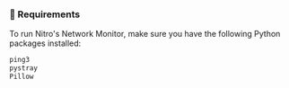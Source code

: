 ### 🧰 Requirements

To run Nitro's Network Monitor, make sure you have the following Python packages installed:

```txt
ping3
pystray
Pillow

